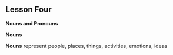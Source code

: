 ## Lesson Four

**Nouns and Pronouns**

**Nouns**

**Nouns** represent people, places, things, activities, emotions, ideas

